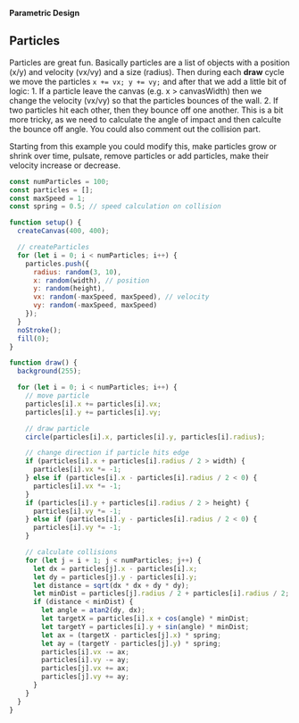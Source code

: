 **Parametric Design**

## Particles

Particles are great fun. Basically particles are a list of objects with a position (x/y) and velocity (vx/vy) and a size (radius). Then during each **draw** cycle we move the particles `x += vx; y += vy;` and after that we add a little bit of logic: 1. If a particle leave the canvas (e.g. x > canvasWidth) then we change the velocity (vx/vy) so that the particles bounces of the wall. 2. If two particles hit each other, then they bounce off one another. This is a bit more tricky, as we need to calculate the angle of impact and then calculte the bounce off angle. You could also comment out the collision part.

Starting from this example you could modify this, make particles grow or shrink over time, pulsate, remove particles or add particles, make their velocity increase or decrease.

```js
const numParticles = 100;
const particles = [];
const maxSpeed = 1;
const spring = 0.5; // speed calculation on collision

function setup() {
  createCanvas(400, 400);

  // createParticles
  for (let i = 0; i < numParticles; i++) {
    particles.push({
      radius: random(3, 10),
      x: random(width), // position
      y: random(height),
      vx: random(-maxSpeed, maxSpeed), // velocity
      vy: random(-maxSpeed, maxSpeed) 
    });
  }
  noStroke();
  fill(0);
}

function draw() {
  background(255);

  for (let i = 0; i < numParticles; i++) {
    // move particle
    particles[i].x += particles[i].vx;
    particles[i].y += particles[i].vy;

    // draw particle
    circle(particles[i].x, particles[i].y, particles[i].radius);

    // change direction if particle hits edge
    if (particles[i].x + particles[i].radius / 2 > width) {
      particles[i].vx *= -1;
    } else if (particles[i].x - particles[i].radius / 2 < 0) {
      particles[i].vx *= -1;
    }
    if (particles[i].y + particles[i].radius / 2 > height) {
      particles[i].vy *= -1;
    } else if (particles[i].y - particles[i].radius / 2 < 0) {
      particles[i].vy *= -1;
    }

    // calculate collisions
    for (let j = i + 1; j < numParticles; j++) {
      let dx = particles[j].x - particles[i].x;
      let dy = particles[j].y - particles[i].y;
      let distance = sqrt(dx * dx + dy * dy);
      let minDist = particles[j].radius / 2 + particles[i].radius / 2;
      if (distance < minDist) {
        let angle = atan2(dy, dx);
        let targetX = particles[i].x + cos(angle) * minDist;
        let targetY = particles[i].y + sin(angle) * minDist;
        let ax = (targetX - particles[j].x) * spring;
        let ay = (targetY - particles[j].y) * spring;
        particles[i].vx -= ax;
        particles[i].vy -= ay;
        particles[j].vx += ax;
        particles[j].vy += ay;
      }
    }
  }
}
```